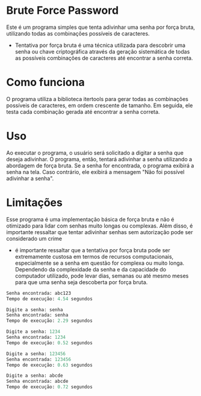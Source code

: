 # Brute Force Password
Este é um programa simples que tenta adivinhar uma senha por força bruta, utilizando todas as combinações possíveis de caracteres.
- Tentativa por força bruta é uma técnica utilizada para descobrir uma senha ou chave criptográfica através da geração sistemática de todas as possíveis combinações de caracteres até encontrar a senha correta.
# Como funciona
O programa utiliza a biblioteca itertools para gerar todas as combinações possíveis de caracteres, em ordem crescente de tamanho. Em seguida, ele testa cada combinação gerada até encontrar a senha correta.

# Uso
Ao executar o programa, o usuário será solicitado a digitar a senha que deseja adivinhar. O programa, então, tentará adivinhar a senha utilizando a abordagem de força bruta. Se a senha for encontrada, o programa exibirá a senha na tela. Caso contrário, ele exibirá a mensagem "Não foi possível adivinhar a senha".

# Limitações
Esse programa é uma implementação básica de força bruta e não é otimizado para lidar com senhas muito longas ou complexas. Além disso, é importante ressaltar que tentar adivinhar senhas sem autorização pode ser considerado um crime
- é importante ressaltar que a tentativa por força bruta pode ser extremamente custosa em termos de recursos computacionais, especialmente se a senha em questão for complexa ou muito longa. Dependendo da complexidade da senha e da capacidade do computador utilizado, pode levar dias, semanas ou até mesmo meses para que uma senha seja descoberta por força bruta.

```python Digite a senha: abc123
Senha encontrada: abc123
Tempo de execução: 4.54 segundos

Digite a senha: senha
Senha encontrada: senha
Tempo de execução: 2.29 segundos

Digite a senha: 1234
Senha encontrada: 1234
Tempo de execução: 0.52 segundos

Digite a senha: 123456
Senha encontrada: 123456
Tempo de execução: 0.63 segundos

Digite a senha: abcde
Senha encontrada: abcde
Tempo de execução: 0.72 segundos 
